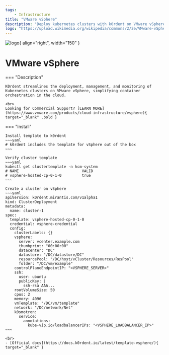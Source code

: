 ```yaml
---
tags:
    - Infrastructure
title: "VMware vSphere"
description: "Deploy kubernetes clusters with k0rdent on VMware vSphere infrastructure."
logo: "https://upload.wikimedia.org/wikipedia/commons/2/2e/VMware-vSphere-7.jpg"
---
```

![logo](https://upload.wikimedia.org/wikipedia/commons/2/2e/VMware-vSphere-7.jpg){ align="right", width="150" }
# VMware vSphere

=== "Description"

    K0rdent streamlines the deployment, management, and monitoring of Kubernetes clusters on VMware vSphere, simplifying container orchestration in the cloud.

    <br>
    Looking for Commercial Support? [LEARN MORE](https://www.vmware.com/products/cloud-infrastructure/vsphere){ target="_blank" .bold }
    

=== "Install"

    Install template to k0rdent
    ~~~yaml
    # k0rdent includes the template for vSphere out of the box
    ~~~
    
    Verify cluster template
    ~~~yaml
    kubectl get clustertemplate -n kcm-system
    # NAME                            VALID
    # vsphere-hosted-cp-0-1-0         true
    ~~~

    Create a cluster on vSphere
    ~~~yaml
    apiVersion: k0rdent.mirantis.com/v1alpha1
    kind: ClusterDeployment
    metadata:
      name: cluster-1
    spec:
      template: vsphere-hosted-cp-0-1-0
      credential: vsphere-credential
      config:
        clusterLabels: {}
        vsphere:
          server: vcenter.example.com
          thumbprint: "00:00:00"
          datacenter: "DC"
          datastore: "/DC/datastore/DC"
          resourcePool: "/DC/host/vCluster/Resources/ResPool"
          folder: "/DC/vm/example"
        controlPlaneEndpointIP: "<VSPHERE_SERVER>"
        ssh:
          user: ubuntu
          publicKey: |
            ssh-rsa AAA...
        rootVolumeSize: 50
        cpus: 2
        memory: 4096
        vmTemplate: "/DC/vm/template"
        network: "/DC/network/Net"
        k0smotron:
          service:
            annotations:
              kube-vip.io/loadbalancerIPs: "<VSPHERE_LOADBALANCER_IP>"
    ~~~

    <br>
    - [Official docs](https://docs.k0rdent.io/latest/template-vsphere/){ target="_blank" }